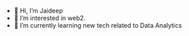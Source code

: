 - 👋 Hi, I’m Jaideep
- 👀 I’m interested in web2.
- 🌱 I’m currently learning new tech related to Data Analytics

<!---
jaideep2809/jaideep2809 is a ✨ special ✨ repository because its `README.md` (this file) appears on your GitHub profile.
You can click the Preview link to take a look at your changes.
--->
